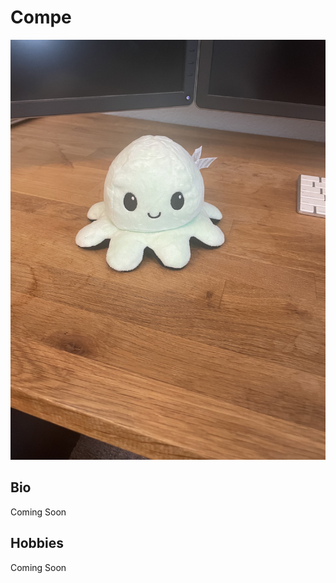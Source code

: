 # Compe

![image_1](pictures/compe.jpg)
<div style="page-break-after: always;"></div>

## Bio
Coming Soon
<div style="page-break-after: always;"></div>

## Hobbies
Coming Soon
<div style="page-break-after: always;"></div>